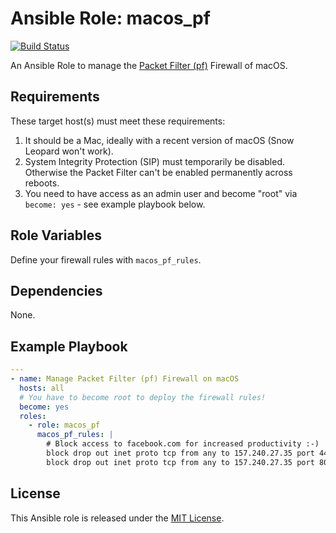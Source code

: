 # Ansible Role: macos_pf

[![Build Status](https://travis-ci.org/bjoernalbers/ansible-role-macos-pf.svg?branch=master)](https://travis-ci.org/bjoernalbers/ansible-role-macos-pf)

An Ansible Role to manage the
[Packet Filter (pf)](https://en.wikipedia.org/wiki/PF_(firewall))
Firewall of macOS.


## Requirements

These target host(s) must meet these requirements:

1. It should be a Mac, ideally with a recent version of macOS (Snow Leopard
   won't work).
2. System Integrity Protection (SIP) must temporarily be disabled.
   Otherwise the Packet Filter can't be enabled permanently across reboots.
3. You need to have access as an admin user and become "root" via `become:
   yes` - see example playbook below.


## Role Variables

Define your firewall rules with `macos_pf_rules`.


## Dependencies

None.


## Example Playbook

```yml
---
- name: Manage Packet Filter (pf) Firewall on macOS
  hosts: all
  # You have to become root to deploy the firewall rules!
  become: yes
  roles:
    - role: macos_pf
      macos_pf_rules: |
        # Block access to facebook.com for increased productivity :-)
        block drop out inet proto tcp from any to 157.240.27.35 port 443
        block drop out inet proto tcp from any to 157.240.27.35 port 80
```


## License

This Ansible role is released under the [MIT License](LICENSE.txt).
